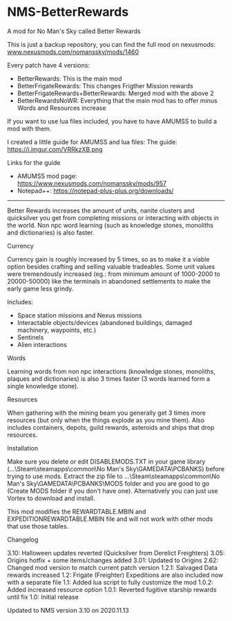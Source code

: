 # NMS-BetterRewards
A mod for No Man's Sky called Better Rewards

This is just a backup repository, you can find the full mod on nexusmods:
www.nexusmods.com/nomanssky/mods/1460

Every patch have 4 versions:
- BetterRewards: This is the main mod
- BetterFrigateRewards: This changes Frigther Mission rewards
- BetterFrigateRewards+BetterRewards: Merged mod with the above 2
- BetterRewardsNoWR: Everything that the main mod has to offer minus Words and Resources increase

If you want to use lua files included, you have to have AMUMSS to build a mod with them.

I created a little guide for AMUMSS and lua files:
The guide: https://i.imgur.com/VRRkzXB.png

Links for the guide
- AMUMSS mod page: https://www.nexusmods.com/nomanssky/mods/957
- Notepad++: https://notepad-plus-plus.org/downloads/

----------------------------------------------------------------------------------------------------------
Better Rewards increases the amount of units, nanite clusters and quicksilver you get from completing missions or interacting with objects in the world. Non npc word learning (such as knowledge stones, monoliths and dictionaries) is also faster.

Currency

Currency gain is roughly increased by 5 times, so as to make it a viable option besides crafting and selling valuable tradeables. Some unit values were tremendously increased (eg.: from minimum amount of 1000-2000 to 20000-50000) like the terminals in abandoned settlements to make the early game less grindy.

Includes:
- Space station missions and Nexus missions
- Interactable objects/devices (abandoned buildings, damaged machinery, waypoints, etc.)
- Sentinels
- Alien interactions

Words

Learning words from non npc interactions (knowledge stones, monoliths, plaques and dictionaries) is also 3 times faster (3 words learned form a single knowledge stone).

Resources

When gathering with the mining beam you generally get 3 times more resources (but only when the things explode as you mine them). Also includes containers, depots, guild rewards, asteroids and ships that drop resources.

Installation

Make sure you delete or edit DISABLEMODS.TXT in your game library (...\Steam\steamapps\common\No Man's Sky\GAMEDATA\PCBANKS) before trying to use mods. Extract the zip file to ...\Steam\steamapps\common\No Man's Sky\GAMEDATA\PCBANKS\MODS folder and you are good to go (Create MODS folder if you don't have one). Alternatively you can just use Vortex to download and install.

This mod modifies the REWARDTABLE.MBIN and EXPEDITIONREWARDTABLE.MBIN file and will not work with other mods that use those tables.

Changelog

3.10: Halloween updates reverted (Quicksilver from Derelict Freighters)
3.05: Origins hotfix + some items/changes added
3.01: Updated to Origins
2.62: Changed mod version to match current patch version
1.2.1: Salvaged Data rewards increased
1.2: Frigate (Freighter) Expeditions are also included now with a separate file
1.1: Added lua script to fully customize the mod
1.0.2: Added increased resource option
1.0.1: Reverted fugitive starship rewards until fix
1.0: Initial release

Updated to NMS version 3.10 on 2020.11.13
